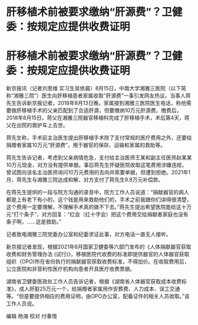 # 肝移植术前被要求缴纳“肝源费”？卫健委：按规定应提供收费证明

# 肝移植术前被要求缴纳“肝源费”？卫健委：按规定应提供收费证明

新京报讯（记者刘思维
实习生吴依晨）8月15日，中南大学湘雅三医院（以下简称“湘雅三院”）医生向肝移植患者家属收取“肝源费”一事引发网友热议。当事人蒋先生告诉新京报记者，2018年8月13日晚，家属接到湘雅三医院医生电话，称他需要做肝移植手术的父亲匹配到了合适肝源，但要缴纳10万元肝源费。缴费后，2018年8月15日，蒋父在湘雅三院器官移植科完成了肝移植手术，术后第4天，蒋父在出院的救护车上去世。

蒋先生称，手术前主治医生提出肝移植手术除了支付常规的医疗费用之外，还要给捐赠者家属10万元“肝源费”，用于器官的保存、运输和家属的救助等。

蒋先生告诉记者，考虑到父亲病情危急，支付给主治医师王某和副主任医师赵某某10万元现金，对方没有提供单据。事后蒋先生怀疑医院收取这笔费用涉嫌违规，曾试图向该名主治医师询问10万元费用的去向并索要单据，但遭到拒绝。2021年1月，蒋先生与湘雅三院达成和解，对方支付了蒋先生9.8万元补偿款。

在蒋先生提供的一段与院方沟通的录音中，院方工作人员说道：“捐献器官的病人都是上有老下有小的，这个钱是用来救助他们的，手术之前我跟你们讲得很清楚，这个费用一定要理解，不理解手术真的做不下去。”蒋先生提出希望医院能给这十万元“打个条子”，对方回复：“红会（红十字会）把这个费用交给捐献者家庭也没有条子啊，……这是救助。”

记者致电湘雅三院党委办公室和纪委求证此事，对方电话一直无人接听。

新京报记者发现，根据2021年6月国家卫健委等六部门发布的《人体捐献器官获取收费和财务管理办法
(试行)》，移植医院代收费的标准即提供器官的人体器官获取组织（OPO)所在省份执行的捐献器官获取收费标准，不得加价。在收取费用后，公立医院和非营利性医疗机构向患者开具医疗收费票据。

湖南省卫健委医政处工作人员告诉记者，根据《湖南省人体器官获取成本收费标准》，成人肝脏25万元一个，给捐赠者家属用作安葬费、人力成本、误工交通等。“但是要提供相应的费用证明，由OPO办公室，配备证件的相关人员收取。”该工作人员说。

编辑 杨海 校对 付春愔

